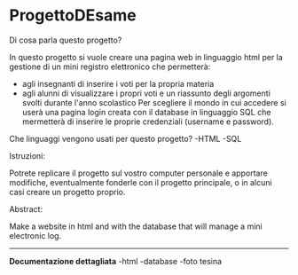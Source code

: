 # ProgettoDEsame

Di cosa parla questo progetto?

In questo progetto si vuole creare una pagina web in linguaggio html per la gestione di un mini registro elettronico che permetterà:
- agli insegnanti di inserire i voti per la propria materia
- agli alunni di visualizzare i propri voti e un riassunto degli argomenti svolti durante l'anno scolastico
Per scegliere il mondo in cui accedere si userà una pagina login creata con il database in linguaggio SQL che mermetterà di inserire le proprie credenziali (username e password).

Che linguaggi vengono usati per questo progetto?
-HTML
-SQL

Istruzioni:

Potrete replicare il progetto sul vostro computer personale e apportare modifiche, eventualmente fonderle con il progetto principale, o in alcuni casi creare un progetto proprio.

Abstract:


Make a website in html and with the database that will manage a mini electronic log.


-------------------------------------------------------------------------------------------------------
**Documentazione dettagliata**
-html
-database
-foto tesina
